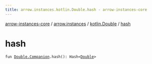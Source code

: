 ```yaml
---
title: arrow.instances.kotlin.Double.hash - arrow-instances-core
---
```


[arrow-instances-core](../../index.html) / [arrow.instances](../index.html) / [kotlin.Double](index.html) / [hash](./hash.html)

# hash

`fun `[`Double.Companion`](https://kotlinlang.org/api/latest/jvm/stdlib/kotlin/-double/-companion/index.html)`.hash(): Hash<`[`Double`](https://kotlinlang.org/api/latest/jvm/stdlib/kotlin/-double/index.html)`>`